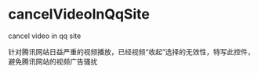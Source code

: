 cancelVideoInQqSite
===================

<p>cancel video in qq site</p>
<p>针对腾讯网站日益严重的视频播放，已经视频“收起”选择的无效性，特写此控件，避免腾讯网站的视频广告骚扰</p>
